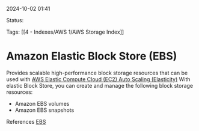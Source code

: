 2024-10-02 01:41

Status:

Tags:
[[4 - Indexes/AWS 1/AWS Storage Index]]
# Amazon Elastic Block Store (EBS)

Provides scalable high-performance block storage resources that can be used with [AWS Elastic Compute Cloud (EC2) Auto Scaling (Elasticity)](obsidian://open?vault=GluGlu&file=6%20-%20Second-Brain%2FAWS%2FAWS-ReStart%2Fcomputing%2FAWS%20Elastic%20Compute%20Cloud%20(EC2)%20Auto%20Scaling%20(Elasticity)) With elastic Block Store, you can create and manage the following block storage resources:

- Amazon EBS volumes
- Amazon EBS snapshots



References 
[EBS](https://docs.aws.amazon.com/ebs/latest/userguide/what-is-ebs.html)